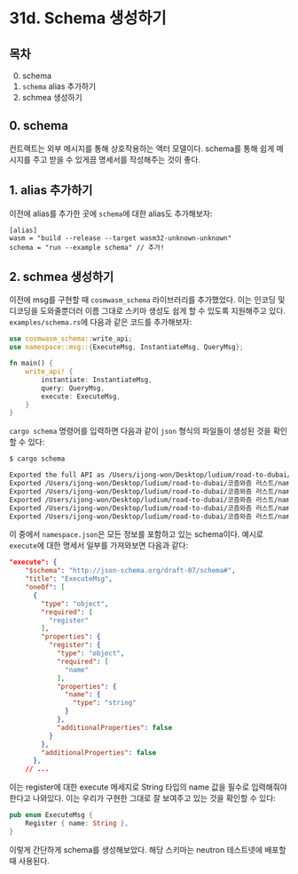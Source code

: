 # 31d. Schema 생성하기 
## 목차
0. schema 
1. `schema` alias 추가하기
2. schmea 생성하기

## 0. schema
컨트랙트는 외부 메시지를 통해 상호작용하는 액터 모델이다. schema를 통해 쉽게 메시지를 주고 받을 수 있게끔 명세서를 작성해주는 것이 좋다. 

## 1. alias 추가하기
이전에 alias를 추가한 곳에 `schema`에 대한 alias도 추가해보자:
```
[alias]
wasm = "build --release --target wasm32-unknown-unknown"
schema = "run --example schema" // 추가!
```

## 2. schmea 생성하기
이전에 msg를 구현할 때 `cosmwasm_schema` 라이브러리를 추가했었다. 이는 인코딩 및 디코딩을 도와줄뿐더러 이름 그대로 스키마 생성도 쉽게 할 수 있도록 지원해주고 있다. `examples/schema.rs`에 다음과 같은 코드를 추가해보자:
```rust
use cosmwasm_schema::write_api;
use namespace::msg::{ExecuteMsg, InstantiateMsg, QueryMsg};

fn main() {
    write_api! {
        instantiate: InstantiateMsg,
        query: QueryMsg,
        execute: ExecuteMsg,
    }
}
```

`cargo schema` 명령어를 입력하면 다음과 같이 `json` 형식의 파일들이 생성된 것을 확인할 수 있다:
```sh
$ cargo schema

Exported the full API as /Users/ijong-won/Desktop/ludium/road-to-dubai/코즘와즘 러스트/namespace/schema/namespace.json
Exported /Users/ijong-won/Desktop/ludium/road-to-dubai/코즘와즘 러스트/namespace/schema/raw/instantiate.json
Exported /Users/ijong-won/Desktop/ludium/road-to-dubai/코즘와즘 러스트/namespace/schema/raw/execute.json
Exported /Users/ijong-won/Desktop/ludium/road-to-dubai/코즘와즘 러스트/namespace/schema/raw/query.json
Exported /Users/ijong-won/Desktop/ludium/road-to-dubai/코즘와즘 러스트/namespace/schema/raw/response_to_config.json
Exported /Users/ijong-won/Desktop/ludium/road-to-dubai/코즘와즘 러스트/namespace/schema/raw/response_to_resolve_record.json
```

이 중에서 `namespace.json`은 모든 정보를 포함하고 있는 schema이다. 예시로 `execute`에 대한 명세서 일부를 가져와보면 다음과 같다: 
```json
"execute": {
    "$schema": "http://json-schema.org/draft-07/schema#",
    "title": "ExecuteMsg",
    "oneOf": [
      {
        "type": "object",
        "required": [
          "register"
        ],
        "properties": {
          "register": {
            "type": "object",
            "required": [
              "name"
            ],
            "properties": {
              "name": {
                "type": "string"
              }
            },
            "additionalProperties": false
          }
        },
        "additionalProperties": false
      },
    // ...
```

이는 register에 대한 execute 메세지로 String 타입의 name 값을 필수로 입력해줘야 한다고 나와있다. 이는 우리가 구현한 그대로 잘 보여주고 있는 것을 확인할 수 있다:
```rust
pub enum ExecuteMsg {
    Register { name: String },
}
```

이렇게 간단하게 schema를 생성해보았다. 해당 스키마는 neutron 테스트넷에 배포할 때 사용된다. 